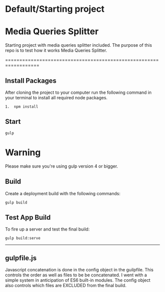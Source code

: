 # Default/Starting project

# Media Queries Splitter

Starting project with media queries splitter included. The purpose of this repo is to test how it works Media Queries Splitter.

==================================================================

## Install Packages

After cloning the project to your computer run the following command in your terminal to install all required node packages.

	1.  npm install
		

## Start

	gulp

# Warning
Please make sure you're using gulp version 4 or bigger.

## Build

Create a deployment build with the following commands:

	gulp build

## Test App Build

To fire up a server and test the final build:

	gulp build:serve

---------------------------------------

## gulpfile.js
Javascript concatenation is done in the config object in the guilpfile.  This controls the order as well as files to be be concatenated.  I went with a simple system in anticipation of ES6 built-in modules.  The config object also controls which files are EXCLUDED from the final build.